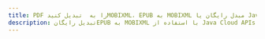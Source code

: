 ---title: PDF را به  تبدیل کنیدMOBIXML، EPUB به MOBIXML مبدل رایگان یا Java SDKdescription: تبدیل رایگانEPUB به MOBIXML با استفاده از Java Cloud APIs & SDK همچنین اسناد PDF را در Cloud ایجاد، ویرایش و رندر کنید.---